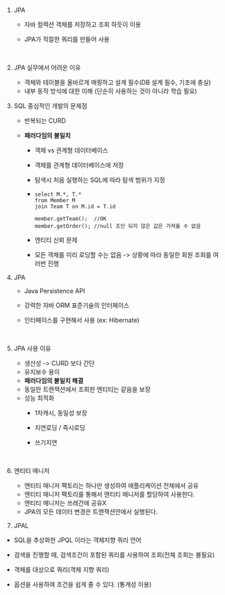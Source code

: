1. JPA

   - 자바 컬렉션 객체를 저장하고 조회 하듯이 이용

   - JPA가 적절한 쿼리를 만들어 사용

     ​

2. JPA 실무에서 어려운 이유

   - 객체와 테이블을 올바르게 매핑하고 설계 필수(DB 설계 필수, 기초에 충실)
   - 내부 동작 방식에 대한 이해 (단순히 사용하는 것이 아니라 학습 필요)




3. SQL 중심적인 개발의 문제점

   - 반복되는 CURD

   - **패러다임의 불일치**

     - 객체 vs 관계형 데이터베이스

     - 객체를 관계형 데이터베이스에 저장

     - 탐색시 처음 실행하는 SQL에 따라 탐색 범위가 지정

     - ```
       select M.*, T.*
       from Member M
       join Team T on M.id = T.id

       member.getTeam();  //OK
       member.getOrder(); //null 조인 되지 않은 값은 가져올 수 없음
       ```

     - 엔티티 신뢰 문제

     - 모든 객체를 미리 로딩할 수는 없음 -> 상황에 따라 동일한 회원 조회를 여러번 진행



4. JPA

   - Java Persistence API

   - 강력한 자바 ORM 표준기술의 인터페이스

   - 인터페이스를 구현해서 사용 (ex: Hibernate)

     ​

5. JPA 사용 이유

   - 생산성 -> CURD 보다 간단
   - 유지보수 용이
   - **패러다임의 불일치 해결**
   - 동일한 트랜잭션에서 조회한 엔티티는 같음을 보장
   - 성능 최적화
     - 1차캐시, 동일성 보장

     - 지연로딩 / 즉시로딩

     - 쓰기지연

       ​

6. 엔티티 매니저
   - 엔티티 매니저 팩토리는 하나만 생성하여 애플리케이션 전체에서 공유
   - 엔티티 매니저 팩토리를 통해서 엔티티 매니저를 할당하여 사용한다.
   - 엔티티 매니저는 쓰레간에 공유X
   - JPA의 모든 데이터 변경은 트랜잭션안에서 실행된다.



7.  JPAL

   - SQL을 추상화한 JPQL 이라는 객체지향 쿼리 언어


   - 검색을 진행할 때, 검색조건이 포함된 쿼리를 사용하여 조회(전체 조회는 불필요)

   - 객체를 대상으로 쿼리(객체 지향 쿼리)

   - 옵션을 사용하여 조건을 쉽게 줄 수 있다. (통계성 이용)

     ​